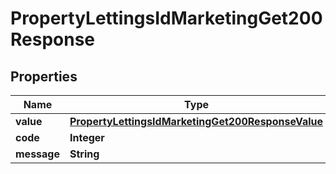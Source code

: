 

# PropertyLettingsIdMarketingGet200Response


## Properties

| Name | Type | Description | Notes |
|------------ | ------------- | ------------- | -------------|
|**value** | [**PropertyLettingsIdMarketingGet200ResponseValue**](PropertyLettingsIdMarketingGet200ResponseValue.md) |  |  [optional] |
|**code** | **Integer** |  |  [optional] |
|**message** | **String** |  |  [optional] |



